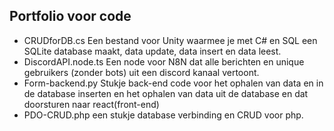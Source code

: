 ## Portfolio voor code

- CRUDforDB.cs Een bestand voor Unity waarmee je met C# en SQL een SQLite database maakt, data update, data insert en data leest.
- DiscordAPI.node.ts Een node voor N8N dat alle berichten en unique gebruikers (zonder bots) uit een discord kanaal vertoont.
- Form-backend.py Stukje back-end code voor het ophalen van data en in de database inserten en het ophalen van data uit de database en dat doorsturen naar react(front-end)
- PDO-CRUD.php een stukje database verbinding en CRUD voor php.
  
